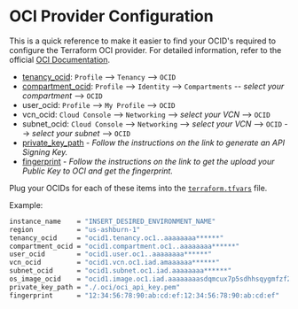 # OCI Provider Configuration

This is a quick reference to make it easier to find your OCID's required to configure the Terraform OCI provider. For detailed information, refer to the official [OCI Documentation](https://docs.oracle.com/en-us/iaas/Content/API/SDKDocs/terraformproviderconfiguration.htm). 

- [tenancy_ocid](https://docs.oracle.com/en-us/iaas/Content/GSG/Tasks/contactingsupport_topic-Finding_Your_Tenancy_OCID_Oracle_Cloud_Identifier.htm): `Profile` --> `Tenancy` --> `OCID`
- [compartment_ocid](https://docs.oracle.com/en-us/iaas/Content/GSG/Tasks/contactingsupport_topic-Finding_the_OCID_of_a_Compartment.htm): `Profile` --> `Identity` --> `Compartments` -- *select your compartment* --> `OCID`
- user_ocid: `Profile` --> `My Profile` --> `OCID`
- vcn_ocid: `Cloud Console` --> `Networking` --> *select your VCN* --> `OCID`
- subnet_ocid: `Cloud Console` --> `Networking` --> *select your VCN* --> `OCID` --> *select your subnet* --> `OCID`
- [private_key_path](https://docs.oracle.com/en-us/iaas/Content/API/Concepts/apisigningkey.htm#two) - *Follow the instructions on the link to generate an API Signing Key.*
- [fingerprint](https://docs.oracle.com/en-us/iaas/Content/API/Concepts/apisigningkey.htm#three) - *Follow the instructions on the link to get the upload your Public Key to OCI and get the fingerprint.*

Plug your OCIDs for each of these items into the [`terraform.tfvars`](./terraform.tfvars.sample) file.

Example:

```bash
instance_name    = "INSERT_DESIRED_ENVIRONMENT_NAME"
region           = "us-ashburn-1"
tenancy_ocid     = "ocid1.tenancy.oc1..aaaaaaaa******"
compartment_ocid = "ocid1.compartment.oc1..aaaaaaaa******"
user_ocid        = "ocid1.user.oc1..aaaaaaaa******"
vcn_ocid         = "ocid1.vcn.oc1.iad.amaaaaaa******"
subnet_ocid      = "ocid1.subnet.oc1.iad.aaaaaaaa******"
os_image_ocid    = "ocid1.image.oc1.iad.aaaaaaaasdqmcux7p5sdhhsqygmfzf2n6smemihykfv4bv7qh4235zre75da"
private_key_path = "./.oci/oci_api_key.pem"
fingerprint      = "12:34:56:78:90:ab:cd:ef:12:34:56:78:90:ab:cd:ef"
```